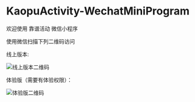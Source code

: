 # KaopuActivity-WechatMiniProgram

欢迎使用 靠谱活动 微信小程序

使用微信扫描下列二维码访问 

线上版本:

![线上版本二维码](http://pm.chcbst.com/wp-content/uploads/chcbst/gh_82e6beaee645_258.jpg)

体验版（需要有体验权限）：

![体验版二维码](http://pm.chcbst.com/wp-content/uploads/chcbst/687474703a2f2f706d2e6368636273742e636f6d2f77702d636f6e74656e742f75706c6f6164732f6368636273742f707265766965775f626172636f64652e6a7067.jpg)
